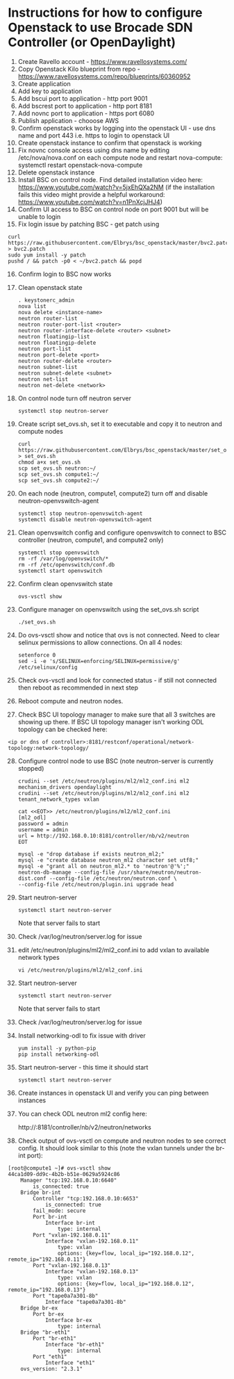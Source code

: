 # Instructions for how to configure Openstack to use Brocade SDN Controller (or OpenDaylight)
1. Create Ravello account - https://www.ravellosystems.com/
2. Copy Openstack Kilo blueprint from repo - https://www.ravellosystems.com/repo/blueprints/60360952
3. Create application
4. Add key to application
5. Add bscui port to application - http port 9001
6. Add bscrest port to application - http port 8181
7. Add novnc port to application - https port 6080
7. Publish application - chooose AWS
9. Confirm openstack works by logging into the openstack UI - use dns name and port 443 i.e. https to login to openstack UI
10. Create openstack instance to confirm that openstack is working
11. Fix novnc console access using dns name by editing /etc/nova/nova.conf on each compute node and restart nova-compute: systemctl restart openstack-nova-compute
12. Delete openstack instance
13. Install BSC on control node.  Find detailed installation video here: https://www.youtube.com/watch?v=5jxEhQXa2NM (if the installation fails this video might provide a helpful workaround: https://www.youtube.com/watch?v=n1PnXcjJHJ4)
14. Confirm UI access to BSC on control node on port 9001 but will be unable to login
15. Fix login issue by patching BSC - get patch using
   
   ``` 
   curl https://raw.githubusercontent.com/Elbrys/bsc_openstack/master/bvc2.patch > bvc2.patch 
   sudo yum install -y patch
   pushd / && patch -p0 < ~/bvc2.patch && popd
   ```

16. Confirm login to BSC now works
17. Clean openstack state
    
    ```
    . keystonerc_admin
    nova list
    nova delete <instance-name>
    neutron router-list
    neutron router-port-list <router>
    neutron router-interface-delete <router> <subnet>
    neutron floatingip-list
    neutron floatingip-delete
    neutron port-list
    neutron port-delete <port>
    neutron router-delete <router>
    neutron subnet-list
    neutron subnet-delete <subnet>
    neutron net-list
    neutron net-delete <network>
    ```

18. On control node turn off neutron server

    ```
    systemctl stop neutron-server
    ```

19. Create script set_ovs.sh, set it to executable and copy it to neutron and compute nodes

    ```
    curl https://raw.githubusercontent.com/Elbrys/bsc_openstack/master/set_ovs.sh > set_ovs.sh
    chmod a+x set_ovs.sh
    scp set_ovs.sh neutron:~/
    scp set_ovs.sh compute1:~/
    scp set_ovs.sh compute2:~/
    ```

20. On each node (neutron, compute1, compute2) turn off and disable neutron-openvswitch-agent

    ```
    systemctl stop neutron-openvswitch-agent
    systemctl disable neutron-openvswitch-agent
    ```

21. Clean openvswitch config and configure openvswitch to connect to BSC controller (neutron, compute1, and compute2 only)

    ```
    systemctl stop openvswitch
    rm -rf /var/log/openvswitch/*
    rm -rf /etc/openvswitch/conf.db
    systemctl start openvswitch
    ```

22. Confirm clean openvswitch state

    ```
    ovs-vsctl show
    ```

23. Configure manager on openvswitch using the set_ovs.sh script
    
    ```
    ./set_ovs.sh
    ```

24. Do ovs-vsctl show and notice that ovs is not connected.  Need to clear selinux permissions to allow connections.  On all 4 nodes:

    ```
    setenforce 0
    sed -i -e 's/SELINUX=enforcing/SELINUX=permissive/g' /etc/selinux/config
    ```

25. Check ovs-vsctl and look for connected status - if still not connected then reboot as recommended in next step
26. Reboot compute and neutron nodes.
27. Check BSC UI topology manager to make sure that all 3 switches are showing up there.
If BSC UI topology manager isn't working ODL topology can be checked here:

   ```
   <ip or dns of controller>:8181/restconf/operational/network-topology:network-topology/
   ```

28. Configure control node to use BSC (note neutron-server is currently stopped)

    ```
    crudini --set /etc/neutron/plugins/ml2/ml2_conf.ini ml2 mechanism_drivers opendaylight 
    crudini --set /etc/neutron/plugins/ml2/ml2_conf.ini ml2 tenant_network_types vxlan

    cat <<EOT>> /etc/neutron/plugins/ml2/ml2_conf.ini 
    [ml2_odl]
    password = admin
    username = admin
    url = http://192.168.0.10:8181/controller/nb/v2/neutron
    EOT

    mysql -e "drop database if exists neutron_ml2;"
    mysql -e "create database neutron_ml2 character set utf8;"
    mysql -e "grant all on neutron_ml2.* to 'neutron'@'%';"
    neutron-db-manage --config-file /usr/share/neutron/neutron-dist.conf --config-file /etc/neutron/neutron.conf \
    --config-file /etc/neutron/plugin.ini upgrade head
    ```

29. Start neutron-server

    ```
    systemctl start neutron-server
    ```
    Note that server fails to start

30. Check /var/log/neutron/server.log for issue
31. edit /etc/neutron/plugins/ml2/ml2_conf.ini to add vxlan to available network types

    ```
    vi /etc/neutron/plugins/ml2/ml2_conf.ini
    ```

32. Start neutron-server
    
    ```
    systemctl start neutron-server
    ```
    Note that server fails to start

33. Check /var/log/neutron/server.log for issue
34. Install networking-odl to fix issue with driver

    ```
    yum install -y python-pip
    pip install networking-odl
    ```

35. Start neutron-server - this time it should start

    ```
    systemctl start neutron-server 
    ```

36. Create instances in openstack UI and verify you can ping between instances
37. You can check ODL neutron ml2 config here:
    
    http://<dns or ip of server>:8181/controller/nb/v2/neutron/networks

39. Check output of ovs-vsctl on compute and neutron nodes to see correct config.  It should look similar to this (note the vxlan tunnels under the br-int port):

```
[root@compute1 ~]# ovs-vsctl show
44ca1d09-dd9c-4b2b-b51e-0629a5924c86
    Manager "tcp:192.168.0.10:6640"
        is_connected: true
    Bridge br-int
        Controller "tcp:192.168.0.10:6653"
            is_connected: true
        fail_mode: secure
        Port br-int
            Interface br-int
                type: internal
        Port "vxlan-192.168.0.11"
            Interface "vxlan-192.168.0.11"
                type: vxlan
                options: {key=flow, local_ip="192.168.0.12", remote_ip="192.168.0.11"}
        Port "vxlan-192.168.0.13"
            Interface "vxlan-192.168.0.13"
                type: vxlan
                options: {key=flow, local_ip="192.168.0.12", remote_ip="192.168.0.13"}
        Port "tape0a7a301-8b"
            Interface "tape0a7a301-8b"
    Bridge br-ex
        Port br-ex
            Interface br-ex
                type: internal
    Bridge "br-eth1"
        Port "br-eth1"
            Interface "br-eth1"
                type: internal
        Port "eth1"
            Interface "eth1"
    ovs_version: "2.3.1"
```
